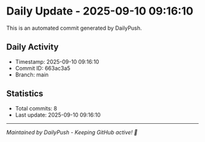 # Daily Update - 2025-09-10 09:16:10

This is an automated commit generated by DailyPush.

## Daily Activity
- Timestamp: 2025-09-10 09:16:10
- Commit ID: 663ac3a5
- Branch: main

## Statistics
- Total commits: 8
- Last update: 2025-09-10 09:16:10

---
*Maintained by DailyPush - Keeping GitHub active! 🚀*
